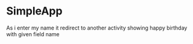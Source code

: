 # SimpleApp
As i enter my name it redirect to another activity showing happy birthday with given field name
